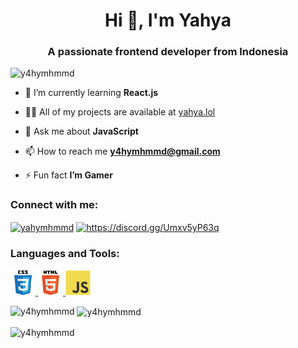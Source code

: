 <h1 align="center">Hi 👋, I'm Yahya</h1>
<h3 align="center">A passionate frontend developer from Indonesia</h3>

<p align="left"> <img src="https://komarev.com/ghpvc/?username=y4hymhmmd&label=Profile%20views&color=0e75b6&style=flat" alt="y4hymhmmd" /> </p>

- 🌱 I’m currently learning **React.js**

- 👨‍💻 All of my projects are available at [yahya.lol](yahya.lol)

- 💬 Ask me about **JavaScript**

- 📫 How to reach me **y4hymhmmd@gmail.com**

- ⚡ Fun fact **I’m Gamer**

<h3 align="left">Connect with me:</h3>
<p align="left">
<a href="https://instagram.com/yahymhmmd" target="blank"><img align="center" src="https://raw.githubusercontent.com/rahuldkjain/github-profile-readme-generator/master/src/images/icons/Social/instagram.svg" alt="yahymhmmd" height="30" width="40" /></a>
<a href="https://discord.gg/https://discord.gg/Umxv5yP63q" target="blank"><img align="center" src="https://raw.githubusercontent.com/rahuldkjain/github-profile-readme-generator/master/src/images/icons/Social/discord.svg" alt="https://discord.gg/Umxv5yP63q" height="30" width="40" /></a>
</p>

<h3 align="left">Languages and Tools:</h3>
<p align="left"> <a href="https://www.w3schools.com/css/" target="_blank" rel="noreferrer"> <img src="https://raw.githubusercontent.com/devicons/devicon/master/icons/css3/css3-original-wordmark.svg" alt="css3" width="40" height="40"/> </a> <a href="https://www.w3.org/html/" target="_blank" rel="noreferrer"> <img src="https://raw.githubusercontent.com/devicons/devicon/master/icons/html5/html5-original-wordmark.svg" alt="html5" width="40" height="40"/> </a> <a href="https://developer.mozilla.org/en-US/docs/Web/JavaScript" target="_blank" rel="noreferrer"> <img src="https://raw.githubusercontent.com/devicons/devicon/master/icons/javascript/javascript-original.svg" alt="javascript" width="40" height="40"/> </a> </p>

<p><img align="left" src="https://github-readme-stats.vercel.app/api/top-langs?username=y4hymhmmd&show_icons=true&locale=en&layout=compact" alt="y4hymhmmd" /></p>

<p>&nbsp;<img align="center" src="https://github-readme-stats.vercel.app/api?username=y4hymhmmd&show_icons=true&locale=en" alt="y4hymhmmd" /></p>

<p><img align="center" src="https://github-readme-streak-stats.herokuapp.com/?user=y4hymhmmd&" alt="y4hymhmmd" /></p>
